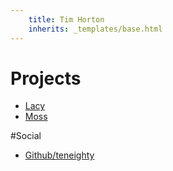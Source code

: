 ```yaml
---
    title: Tim Horton
    inherits: _templates/base.html
---
```


# Projects

<ul class="posts">
    <li><a href="http://teneighty.github.com/lacy">Lacy</a></li>
    <li><a href="http://teneighty.github.com/lacy">Moss</a></li>
</ul>

#Social

<ul class="posts">
    <li><a href="http://www.github.com/teneighty/">Github/teneighty</a></li>
</ul>
